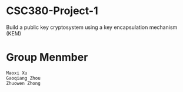 # CSC380-Project-1

Build a public key cryptosystem using a key encapsulation mechanism (KEM)

# Group Menmber
    Maoxi Xu
    Gaoqiang Zhou   
    Zhuowen Zhong

 
